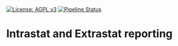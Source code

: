 [![License: AGPL v3](https://img.shields.io/badge/License-AGPL%20v3-blue.svg)](https://www.gnu.org/licenses/agpl-3.0)
[![Pipeline Status](https://gitlab.com/tawasta/odoo/intrastat-extrastat/badges/17.0-dev/pipeline.svg)](https://gitlab.com/tawasta/odoo/intrastat-extrastat/-/pipelines/)

Intrastat and Extrastat reporting
=================================

[//]: # (addons)
[//]: # (end addons)
